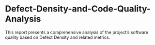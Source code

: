 # Defect-Density-and-Code-Quality-Analysis
This report presents a comprehensive analysis of the project’s software quality based on Defect Density and related metrics. 
